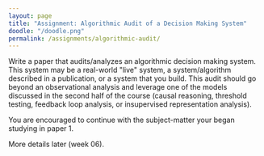 ```yaml
---
layout: page
title: "Assignment: Algorithmic Audit of a Decision Making System"
doodle: "/doodle.png"
permalink: /assignments/algorithmic-audit/
---
```



Write a paper that audits/analyzes an algorithmic decision making
system. This system may be a real-world "live" system, a system/algorithm
described in a publication, or a system that you build. This audit
should go beyond an observational analysis and leverage one of the
models discussed in the second half of the course (causal reasoning,
threshold testing, feedback loop analysis, or insupervised
representation analysis).

You are encouraged to continue with the subject-matter your began
studying in paper 1.

More details later (week 06).
